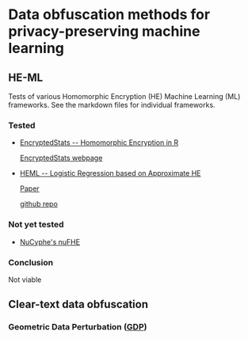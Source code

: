 # Data obfuscation methods for privacy-preserving machine learning

## HE-ML

Tests of various Homomorphic Encryption (HE) Machine Learning (ML) frameworks.
See the markdown files for individual frameworks.

### Tested
* [EncryptedStats -- Homomorphic Encryption in R](https://github.com/kalleknast/HE-ML/blob/master/EncryptedStats.md)

    [EncryptedStats webpage](http://www.louisaslett.com/EncryptedStats/)
* [HEML -- Logistic Regression based on Approximate HE](https://github.com/kalleknast/HE-ML/blob/master/HEML.md)

    [Paper](https://eprint.iacr.org/2018/254)

    [github repo](https://github.com/kimandrik/HEML)
    
### Not yet tested
* [NuCyphe's nuFHE](https://github.com/nucypher/nuFHE)

### Conclusion
Not viable

## Clear-text data obfuscation

### Geometric Data Perturbation ([GDP](https://cecs.wright.edu/~keke.chen/))

